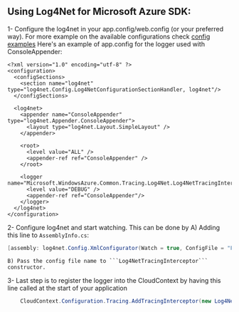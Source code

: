 Using Log4Net for Microsoft Azure SDK:
------------------------------------
1- Configure the log4net in your app.config/web.config (or your preferred way).
   For more example on the available configurations check [config examples](http://logging.apache.org/log4net/release/config-examples.html)
   Here's an example of app.config for the logger used with ConsoleAppender:


	<?xml version="1.0" encoding="utf-8" ?>
	<configuration>
	  <configSections>
	    <section name="log4net" type="log4net.Config.Log4NetConfigurationSectionHandler, log4net"/>
	  </configSections>
	
	  <log4net>
	    <appender name="ConsoleAppender" type="log4net.Appender.ConsoleAppender">
	      <layout type="log4net.Layout.SimpleLayout" />
	    </appender>
	
	    <root>
	      <level value="ALL" />
	      <appender-ref ref="ConsoleAppender" />
	    </root>
	
	    <logger name="Microsoft.WindowsAzure.Common.Tracing.Log4Net.Log4NetTracingInterceptor">
	      <level value="DEBUG" />
	      <appender-ref ref="ConsoleAppender"/>
	    </logger>
	  </log4net>
	</configuration>

2- Configure log4net and start watching. This can be done by
	A) Adding this line to ```AssemblyInfo.cs```:
```csharp 
[assembly: log4net.Config.XmlConfigurator(Watch = true, ConfigFile = "FileName.ext")]
```
	B) Pass the config file name to ```Log4NetTracingInterceptor``` constructor.

3- Last step is to register the logger into the CloudContext by having this line called at the start of your application
```csharp
	CloudContext.Configuration.Tracing.AddTracingInterceptor(new Log4NetTracingInterceptor());
```